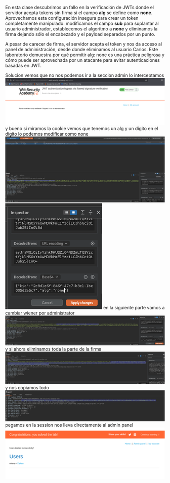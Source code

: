 En esta clase descubrimos un fallo en la verificación de JWTs donde el servidor acepta tokens sin firma si el campo **alg** se define como **none**. Aprovechamos esta configuración insegura para crear un token completamente manipulado: modificamos el campo **sub** para suplantar al usuario administrador, establecemos el algoritmo a **none** y eliminamos la firma dejando sólo el encabezado y el payload separados por un punto.

A pesar de carecer de firma, el servidor acepta el token y nos da acceso al panel de administración, desde donde eliminamos al usuario Carlos. Este laboratorio demuestra por qué permitir alg: none es una práctica peligrosa y cómo puede ser aprovechada por un atacante para evitar autenticaciones basadas en JWT.

Solucion
vemos que no nos podemos ir a la seccion admin lo interceptamos
![Pasted_image_20250830230942.png](/Imagenes/Pasted_image_20250830230942.png)
y bueno si miramos la cookie vemos que tenemos un alg y un digito en el digito lo podemos modificar como none
![Pasted_image_20250830231227.png](/Imagenes/Pasted_image_20250830231227.png)
![Pasted_image_20250830231307.png](/Imagenes/Pasted_image_20250830231307.png)
en la siguiente parte vamos a cambiar wiener por administrator
![Pasted_image_20250830231354.png](/Imagenes/Pasted_image_20250830231354.png)
y si ahora eliminamos toda la parte de la firma
![Pasted_image_20250830231435.png](/Imagenes/Pasted_image_20250830231435.png)
y nos copiamos todo ![Pasted_image_20250830231525.png](/Imagenes/Pasted_image_20250830231525.png)
pegamos en la session nos lleva directamente al admin panel
![Pasted_image_20250830231703.png](/Imagenes/Pasted_image_20250830231703.png)

